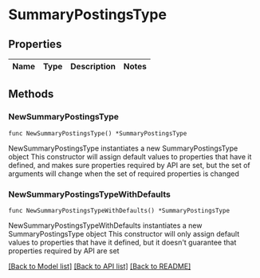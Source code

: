 # SummaryPostingsType

## Properties

Name | Type | Description | Notes
------------ | ------------- | ------------- | -------------

## Methods

### NewSummaryPostingsType

`func NewSummaryPostingsType() *SummaryPostingsType`

NewSummaryPostingsType instantiates a new SummaryPostingsType object
This constructor will assign default values to properties that have it defined,
and makes sure properties required by API are set, but the set of arguments
will change when the set of required properties is changed

### NewSummaryPostingsTypeWithDefaults

`func NewSummaryPostingsTypeWithDefaults() *SummaryPostingsType`

NewSummaryPostingsTypeWithDefaults instantiates a new SummaryPostingsType object
This constructor will only assign default values to properties that have it defined,
but it doesn't guarantee that properties required by API are set


[[Back to Model list]](../README.md#documentation-for-models) [[Back to API list]](../README.md#documentation-for-api-endpoints) [[Back to README]](../README.md)


